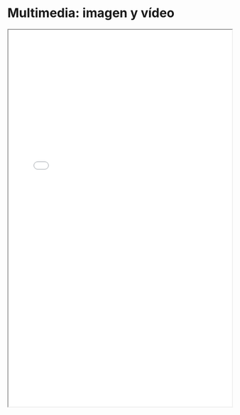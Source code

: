 # Multimedia: imagen y vídeo
<iframe src="../../ficheros/multimedia.pdf" width="100%" height="850px">
